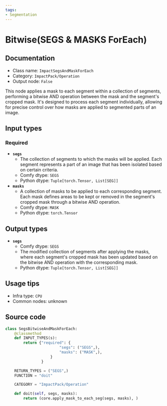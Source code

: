 ```yaml
---
tags:
- Segmentation
---
```


# Bitwise(SEGS & MASKS ForEach)
## Documentation
- Class name: `ImpactSegsAndMaskForEach`
- Category: `ImpactPack/Operation`
- Output node: `False`

This node applies a mask to each segment within a collection of segments, performing a bitwise AND operation between the mask and the segment's cropped mask. It's designed to process each segment individually, allowing for precise control over how masks are applied to segmented parts of an image.
## Input types
### Required
- **`segs`**
    - The collection of segments to which the masks will be applied. Each segment represents a part of an image that has been isolated based on certain criteria.
    - Comfy dtype: `SEGS`
    - Python dtype: `Tuple[torch.Tensor, List[SEG]]`
- **`masks`**
    - A collection of masks to be applied to each corresponding segment. Each mask defines areas to be kept or removed in the segment's cropped mask through a bitwise AND operation.
    - Comfy dtype: `MASK`
    - Python dtype: `torch.Tensor`
## Output types
- **`segs`**
    - Comfy dtype: `SEGS`
    - The modified collection of segments after applying the masks, where each segment's cropped mask has been updated based on the bitwise AND operation with the corresponding mask.
    - Python dtype: `Tuple[torch.Tensor, List[SEG]]`
## Usage tips
- Infra type: `CPU`
- Common nodes: unknown


## Source code
```python
class SegsBitwiseAndMaskForEach:
    @classmethod
    def INPUT_TYPES(s):
        return {"required": {
                        "segs": ("SEGS",),
                        "masks": ("MASK",),
                    }
                }

    RETURN_TYPES = ("SEGS",)
    FUNCTION = "doit"

    CATEGORY = "ImpactPack/Operation"

    def doit(self, segs, masks):
        return (core.apply_mask_to_each_seg(segs, masks), )

```

